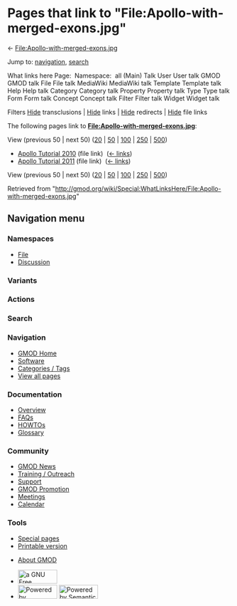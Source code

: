 <div id="mw-page-base" class="noprint">

</div>

<div id="mw-head-base" class="noprint">

</div>

<div id="content" class="mw-body" role="main">

<span id="top"></span>

<div id="mw-js-message" style="display:none;">

</div>



# <span dir="auto">Pages that link to "File:Apollo-with-merged-exons.jpg"</span>

<div id="bodyContent">

<div id="contentSub">

←
[File:Apollo-with-merged-exons.jpg](/wiki/File:Apollo-with-merged-exons.jpg "File:Apollo-with-merged-exons.jpg")

</div>

<div id="jump-to-nav" class="mw-jump">

Jump to: [navigation](#mw-navigation), [search](#p-search)

</div>

<div id="mw-content-text">

What links here Page:  Namespace:  all (Main) Talk User User talk GMOD
GMOD talk File File talk MediaWiki MediaWiki talk Template Template talk
Help Help talk Category Category talk Property Property talk Type Type
talk Form Form talk Concept Concept talk Filter Filter talk Widget
Widget talk

Filters
[Hide](/mediawiki/index.php?title=Special:WhatLinksHere/File:Apollo-with-merged-exons.jpg&hidetrans=1 "Special:WhatLinksHere/File:Apollo-with-merged-exons.jpg")
transclusions \|
[Hide](/mediawiki/index.php?title=Special:WhatLinksHere/File:Apollo-with-merged-exons.jpg&hidelinks=1 "Special:WhatLinksHere/File:Apollo-with-merged-exons.jpg")
links \|
[Hide](/mediawiki/index.php?title=Special:WhatLinksHere/File:Apollo-with-merged-exons.jpg&hideredirs=1 "Special:WhatLinksHere/File:Apollo-with-merged-exons.jpg")
redirects \|
[Hide](/mediawiki/index.php?title=Special:WhatLinksHere/File:Apollo-with-merged-exons.jpg&hideimages=1 "Special:WhatLinksHere/File:Apollo-with-merged-exons.jpg")
file links

The following pages link to
**[File:Apollo-with-merged-exons.jpg](/wiki/File:Apollo-with-merged-exons.jpg "File:Apollo-with-merged-exons.jpg")**:

View (previous 50 \| next 50)
([20](/mediawiki/index.php?title=Special:WhatLinksHere/File:Apollo-with-merged-exons.jpg&limit=20 "Special:WhatLinksHere/File:Apollo-with-merged-exons.jpg")
\|
[50](/mediawiki/index.php?title=Special:WhatLinksHere/File:Apollo-with-merged-exons.jpg&limit=50 "Special:WhatLinksHere/File:Apollo-with-merged-exons.jpg")
\|
[100](/mediawiki/index.php?title=Special:WhatLinksHere/File:Apollo-with-merged-exons.jpg&limit=100 "Special:WhatLinksHere/File:Apollo-with-merged-exons.jpg")
\|
[250](/mediawiki/index.php?title=Special:WhatLinksHere/File:Apollo-with-merged-exons.jpg&limit=250 "Special:WhatLinksHere/File:Apollo-with-merged-exons.jpg")
\|
[500](/mediawiki/index.php?title=Special:WhatLinksHere/File:Apollo-with-merged-exons.jpg&limit=500 "Special:WhatLinksHere/File:Apollo-with-merged-exons.jpg"))

- [Apollo Tutorial
  2010](/wiki/Apollo_Tutorial_2010 "Apollo Tutorial 2010") (file link) ‎
  <span class="mw-whatlinkshere-tools">([←
  links](/mediawiki/index.php?title=Special:WhatLinksHere&target=Apollo+Tutorial+2010 "Special:WhatLinksHere"))</span>
- [Apollo Tutorial
  2011](/wiki/Apollo_Tutorial_2011 "Apollo Tutorial 2011") (file link) ‎
  <span class="mw-whatlinkshere-tools">([←
  links](/mediawiki/index.php?title=Special:WhatLinksHere&target=Apollo+Tutorial+2011 "Special:WhatLinksHere"))</span>

View (previous 50 \| next 50)
([20](/mediawiki/index.php?title=Special:WhatLinksHere/File:Apollo-with-merged-exons.jpg&limit=20 "Special:WhatLinksHere/File:Apollo-with-merged-exons.jpg")
\|
[50](/mediawiki/index.php?title=Special:WhatLinksHere/File:Apollo-with-merged-exons.jpg&limit=50 "Special:WhatLinksHere/File:Apollo-with-merged-exons.jpg")
\|
[100](/mediawiki/index.php?title=Special:WhatLinksHere/File:Apollo-with-merged-exons.jpg&limit=100 "Special:WhatLinksHere/File:Apollo-with-merged-exons.jpg")
\|
[250](/mediawiki/index.php?title=Special:WhatLinksHere/File:Apollo-with-merged-exons.jpg&limit=250 "Special:WhatLinksHere/File:Apollo-with-merged-exons.jpg")
\|
[500](/mediawiki/index.php?title=Special:WhatLinksHere/File:Apollo-with-merged-exons.jpg&limit=500 "Special:WhatLinksHere/File:Apollo-with-merged-exons.jpg"))

</div>

<div class="printfooter">

Retrieved from
"<http://gmod.org/wiki/Special:WhatLinksHere/File:Apollo-with-merged-exons.jpg>"

</div>

<div id="catlinks" class="catlinks catlinks-allhidden">

</div>

<div class="visualClear">

</div>

</div>

</div>

<div id="mw-navigation">

## Navigation menu

<div id="mw-head">



<div id="left-navigation">

<div id="p-namespaces" class="vectorTabs" role="navigation"
aria-labelledby="p-namespaces-label">

### Namespaces

- <span id="ca-nstab-image"><a href="/wiki/File:Apollo-with-merged-exons.jpg" accesskey="c"
  title="View the file page [c]">File</a></span>
- <span id="ca-talk"><a
  href="/mediawiki/index.php?title=File_talk:Apollo-with-merged-exons.jpg&amp;action=edit&amp;redlink=1"
  accesskey="t"
  title="Discussion about the content page [t]">Discussion</a></span>

</div>

<div id="p-variants" class="vectorMenu emptyPortlet" role="navigation"
aria-labelledby="p-variants-label">

### 

### Variants[](#)

<div class="menu">

</div>

</div>

</div>

<div id="right-navigation">



<div id="p-cactions" class="vectorMenu emptyPortlet" role="navigation"
aria-labelledby="p-cactions-label">

### Actions[](#)

<div class="menu">

</div>

</div>

<div id="p-search" role="search">

### Search

<div id="simpleSearch">

</div>

</div>

</div>

</div>

<div id="mw-panel">

<div id="p-logo" role="banner">

<a href="/wiki/Main_Page"
style="background-image: url(http://gmod.org/images/GMOD-cogs.png);"
title="Visit the main page"></a>

</div>

<div id="p-Navigation" class="portal" role="navigation"
aria-labelledby="p-Navigation-label">

### Navigation

<div class="body">

- <span id="n-GMOD-Home">[GMOD Home](/wiki/Main_Page)</span>
- <span id="n-Software">[Software](/wiki/GMOD_Components)</span>
- <span id="n-Categories-.2F-Tags">[Categories /
  Tags](/wiki/Categories)</span>
- <span id="n-View-all-pages">[View all
  pages](/wiki/Special:AllPages)</span>

</div>

</div>

<div id="p-Documentation" class="portal" role="navigation"
aria-labelledby="p-Documentation-label">

### Documentation

<div class="body">

- <span id="n-Overview">[Overview](/wiki/Overview)</span>
- <span id="n-FAQs">[FAQs](/wiki/Category:FAQ)</span>
- <span id="n-HOWTOs">[HOWTOs](/wiki/Category:HOWTO)</span>
- <span id="n-Glossary">[Glossary](/wiki/Glossary)</span>

</div>

</div>

<div id="p-Community" class="portal" role="navigation"
aria-labelledby="p-Community-label">

### Community

<div class="body">

- <span id="n-GMOD-News">[GMOD News](/wiki/GMOD_News)</span>
- <span id="n-Training-.2F-Outreach">[Training /
  Outreach](/wiki/Training_and_Outreach)</span>
- <span id="n-Support">[Support](/wiki/Support)</span>
- <span id="n-GMOD-Promotion">[GMOD
  Promotion](/wiki/GMOD_Promotion)</span>
- <span id="n-Meetings">[Meetings](/wiki/Meetings)</span>
- <span id="n-Calendar">[Calendar](/wiki/Calendar)</span>

</div>

</div>

<div id="p-tb" class="portal" role="navigation"
aria-labelledby="p-tb-label">

### Tools

<div class="body">

- <span id="t-specialpages"><a href="/wiki/Special:SpecialPages" accesskey="q"
  title="A list of all special pages [q]">Special pages</a></span>
- <span id="t-print"><a
  href="/mediawiki/index.php?title=Special:WhatLinksHere/File:Apollo-with-merged-exons.jpg&amp;printable=yes"
  rel="alternate" accesskey="p"
  title="Printable version of this page [p]">Printable version</a></span>

</div>

</div>

</div>

</div>

<div id="footer" role="contentinfo">

- <span id="footer-places-about">[About
  GMOD](/wiki/GMOD:About "GMOD:About")</span>

<!-- -->

- <span id="footer-copyrightico">[<img src="http://www.gnu.org/graphics/gfdl-logo-small.png" width="88"
  height="31" alt="a GNU Free Documentation License" />](http://www.gnu.org/licenses/fdl-1.3.html)</span>
- <span id="footer-poweredbyico">[<img src="/mediawiki/skins/common/images/poweredby_mediawiki_88x31.png"
  width="88" height="31" alt="Powered by MediaWiki" />](//www.mediawiki.org/)
  [<img
  src="/mediawiki/extensions/SemanticMediaWiki/includes/../resources/images/smw_button.png"
  width="88" height="31" alt="Powered by Semantic MediaWiki" />](https://www.semantic-mediawiki.org/wiki/Semantic_MediaWiki)</span>

<div style="clear:both">

</div>

</div>
